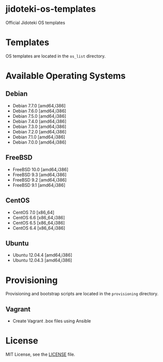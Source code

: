 jidoteki-os-templates
=====================

Official Jidoteki OS templates

# Templates

OS templates are located in the `os_list` directory.

# Available Operating Systems

## Debian

* Debian 7.7.0 [amd64,i386]
* Debian 7.6.0 [amd64,i386]
* Debian 7.5.0 [amd64,i386]
* Debian 7.4.0 [amd64,i386]
* Debian 7.3.0 [amd64,i386]
* Debian 7.2.0 [amd64,i386]
* Debian 7.1.0 [amd64,i386]
* Debian 7.0.0 [amd64,i386]

## FreeBSD

* FreeBSD 10.0 [amd64,i386]
* FreeBSD 9.3 [amd64,i386]
* FreeBSD 9.2 [amd64,i386]
* FreeBSD 9.1 [amd64,i386]

## CentOS

* CentOS 7.0 [x86_64]
* CentOS 6.6 [x86_64,i386]
* CentOS 6.5 [x86_64,i386]
* CentOS 6.4 [x86_64,i386]

## Ubuntu

* Ubuntu 12.04.4 [amd64,i386]
* Ubuntu 12.04.3 [amd64,i386]

# Provisioning

Provisioning and bootstrap scripts are located in the `provisioning` directory.

## Vagrant

* Create Vagrant .box files using Ansible

# License

MIT License, see the [LICENSE](https://github.com/unscramble/jidoteki-os-templates/blob/master/LICENSE) file.
